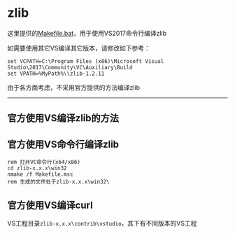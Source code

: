 ﻿# zlib

这里提供的[Makefile.bat](./Makefile.bat)，用于使用VS2017命令行编译zlib

如需要使用其它VS编译其它版本，请修改如下参考：

    set VCPATH=C:\Program Files (x86)\Microsoft Visual Studio\2017\Community\VC\Auxiliary\Build
    set VPATH=%MyPath%\\zlib-1.2.11

由于各方面考虑，不采用官方提供的方法编译zlib

---- ---- ---- ----

## 官方使用VS编译zlib的方法

## 官方使用VS命令行编译zlib

```
rem 打开VC命令行(x64/x86)
cd zlib-x.x.x\win32
nmake /f Makefile.msc
rem 生成的文件处于zlib-x.x.x\win32\
```

## 官方使用VS编译curl

VS工程目录`zlib-x.x.x\contrib\vstudio`，其下有不同版本的VS工程

